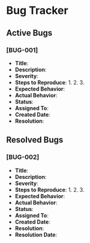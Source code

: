 # Bug Tracker

## Active Bugs

### [BUG-001]
- **Title**: 
- **Description**: 
- **Severity**: 
- **Steps to Reproduce**:
  1. 
  2. 
  3. 
- **Expected Behavior**: 
- **Actual Behavior**: 
- **Status**: 
- **Assigned To**: 
- **Created Date**: 
- **Resolution**: 

## Resolved Bugs

### [BUG-002]
- **Title**: 
- **Description**: 
- **Severity**: 
- **Steps to Reproduce**:
  1. 
  2. 
  3. 
- **Expected Behavior**: 
- **Actual Behavior**: 
- **Status**: 
- **Assigned To**: 
- **Created Date**: 
- **Resolution**: 
- **Resolution Date**: 